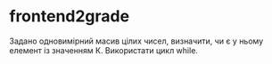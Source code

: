 # frontend2grade

Задано одновимірний масив цілих чисел, визначити, чи є у ньому елемент із значенням К. Використати цикл while.